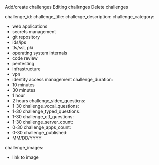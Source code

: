 Add/create challenges
Editing challenges
Delete challenges


challenge_id:
challenge_title:
challenge_description:
challenge_category:
- web applications
- secrets management
- git repository
- ids/ips
- tls/ssl, pki
- operating system internals
- code review
- pentesting
- infrastructure
- vpn
- identity access management
challenge_duration:
- 10 minutes
- 30 minutes
- 1 hour
- 2 hours
challenge_video_questions:
- 1-30
challenge_vocal_questions:
- 1-30
challenge_typed_questions:
- 1-30
challenge_ctf_questions:
- 1-30
challenge_server_count:
- 0-30
challenge_apps_count:
- 0-30
challenge_published:
- MM/DD/YYYY

challenge_images:
- link to image